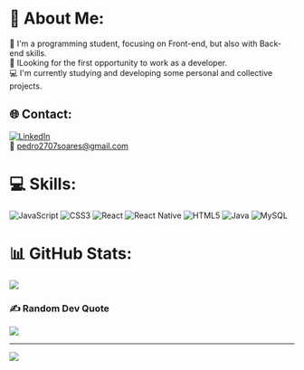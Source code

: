 # 💫 About Me:
👋 I'm a programming student, focusing on Front-end, but also with Back-end skills.<br>💼 ILooking for the first opportunity to work as a developer.<br>💻 I'm currently studying and developing some personal and collective projects.


## 🌐 Contact:
[![LinkedIn](https://img.shields.io/badge/LinkedIn-%230077B5.svg?logo=linkedin&logoColor=white)](https://linkedin.com/in/pedrozss) <br>📧 pedro2707soares@gmail.com

# 💻 Skills:
![JavaScript](https://img.shields.io/badge/javascript-%23323330.svg?style=for-the-badge&logo=javascript&logoColor=%23F7DF1E) ![CSS3](https://img.shields.io/badge/css3-%231572B6.svg?style=for-the-badge&logo=css3&logoColor=white) ![React](https://img.shields.io/badge/react-%2320232a.svg?style=for-the-badge&logo=react&logoColor=%2361DAFB) ![React Native](https://img.shields.io/badge/react_native-%2320232a.svg?style=for-the-badge&logo=react&logoColor=%2361DAFB) ![HTML5](https://img.shields.io/badge/html5-%23E34F26.svg?style=for-the-badge&logo=html5&logoColor=white) ![Java](https://img.shields.io/badge/java-%23ED8B00.svg?style=for-the-badge&logo=java&logoColor=white) ![MySQL](https://img.shields.io/badge/mysql-%2300f.svg?style=for-the-badge&logo=mysql&logoColor=white)
# 📊 GitHub Stats:
![](https://github-readme-stats.vercel.app/api/top-langs/?username=pedrozss&theme=radical&hide_border=true&include_all_commits=false&count_private=false&layout=compact)

### ✍️ Random Dev Quote
![](https://quotes-github-readme.vercel.app/api?type=horizontal&theme=radical)

---
[![](https://visitcount.itsvg.in/api?id=pedrozss&icon=0&color=0)](https://visitcount.itsvg.in)

<!-- Proudly created with GPRM ( https://gprm.itsvg.in ) -->
